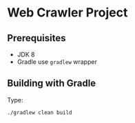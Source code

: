 Web Crawler Project
===============================

Prerequisites
-------------
- JDK 8
- Gradle use `gradlew` wrapper


Building with Gradle
--------------------
Type:

    ./gradlew clean build
